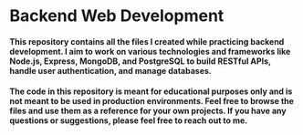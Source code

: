 # Backend Web Development

#### This repository contains all the files I created while practicing backend development. I aim to work on various technologies and frameworks like Node.js, Express, MongoDB, and PostgreSQL to build RESTful APIs, handle user authentication, and manage databases.

#### The code in this repository is meant for educational purposes only and is not meant to be used in production environments. Feel free to browse the files and use them as a reference for your own projects. If you have any questions or suggestions, please feel free to reach out to me.
